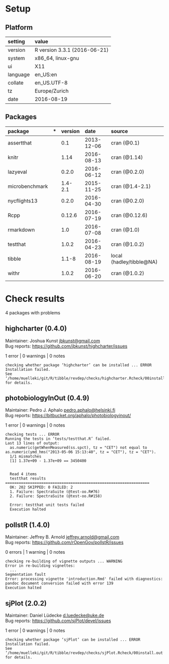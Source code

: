 # Setup

## Platform

|setting  |value                        |
|:--------|:----------------------------|
|version  |R version 3.3.1 (2016-06-21) |
|system   |x86_64, linux-gnu            |
|ui       |X11                          |
|language |en_US:en                     |
|collate  |en_US.UTF-8                  |
|tz       |Europe/Zurich                |
|date     |2016-08-19                   |

## Packages

|package        |*  |version |date       |source                   |
|:--------------|:--|:-------|:----------|:------------------------|
|assertthat     |   |0.1     |2013-12-06 |cran (@0.1)              |
|knitr          |   |1.14    |2016-08-13 |cran (@1.14)             |
|lazyeval       |   |0.2.0   |2016-06-12 |cran (@0.2.0)            |
|microbenchmark |   |1.4-2.1 |2015-11-25 |cran (@1.4-2.1)          |
|nycflights13   |   |0.2.0   |2016-04-30 |cran (@0.2.0)            |
|Rcpp           |   |0.12.6  |2016-07-19 |cran (@0.12.6)           |
|rmarkdown      |   |1.0     |2016-07-08 |cran (@1.0)              |
|testthat       |   |1.0.2   |2016-04-23 |cran (@1.0.2)            |
|tibble         |   |1.1-8   |2016-08-19 |local (hadley/tibble@NA) |
|withr          |   |1.0.2   |2016-06-20 |cran (@1.0.2)            |

# Check results
4 packages with problems

## highcharter (0.4.0)
Maintainer: Joshua Kunst <jbkunst@gmail.com>  
Bug reports: https://github.com/jbkunst/highcharter/issues

1 error  | 0 warnings | 0 notes

```
checking whether package ‘highcharter’ can be installed ... ERROR
Installation failed.
See ‘/home/muelleki/git/R/tibble/revdep/checks/highcharter.Rcheck/00install.out’ for details.
```

## photobiologyInOut (0.4.9)
Maintainer: Pedro J. Aphalo <pedro.aphalo@helsinki.fi>  
Bug reports: https://bitbucket.org/aphalo/photobiologyinout/

1 error  | 0 warnings | 0 notes

```
checking tests ... ERROR
Running the tests in ‘tests/testthat.R’ failed.
Last 13 lines of output:
  as.numeric(getWhenMeasured(ss.spct), tz = "CET") not equal to as.numeric(ymd_hms("2013-05-06 15:13:40", tz = "CET"), tz = "CET").
  1/1 mismatches
  [1] 1.37e+09 - 1.37e+09 == 3450400
  
  
  Read 4 items
  testthat results ================================================================
  OK: 202 SKIPPED: 0 FAILED: 2
  1. Failure: SpectraSuite (@test-oo.R#76) 
  2. Failure: SpectraSuite (@test-oo.R#158) 
  
  Error: testthat unit tests failed
  Execution halted
```

## pollstR (1.4.0)
Maintainer: Jeffrey B. Arnold <jeffrey.arnold@gmail.com>  
Bug reports: https://github.com/rOpenGov/pollstR/issues

0 errors | 1 warning  | 0 notes

```
checking re-building of vignette outputs ... WARNING
Error in re-building vignettes:
  ...
Segmentation fault
Error: processing vignette 'introduction.Rmd' failed with diagnostics:
pandoc document conversion failed with error 139
Execution halted

```

## sjPlot (2.0.2)
Maintainer: Daniel Lüdecke <d.luedecke@uke.de>  
Bug reports: https://github.com/sjPlot/devel/issues

1 error  | 0 warnings | 0 notes

```
checking whether package ‘sjPlot’ can be installed ... ERROR
Installation failed.
See ‘/home/muelleki/git/R/tibble/revdep/checks/sjPlot.Rcheck/00install.out’ for details.
```

